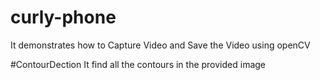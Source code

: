 # curly-phone

It demonstrates how to Capture Video and Save the Video using openCV

#ContourDection
It find all the contours in the provided image
